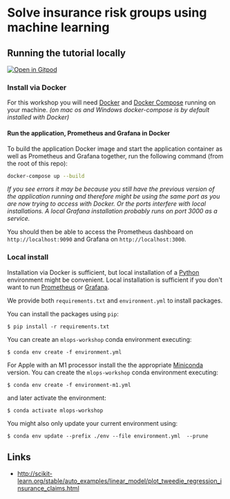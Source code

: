 # Solve insurance risk groups using machine learning

## Running the tutorial locally

[![Open in Gitpod](https://gitpod.io/button/open-in-gitpod.svg)](https://gitpod.io/#https://github.com/DJCordhose/insurance-ml/)

### Install via Docker

For this workshop you will need [Docker](https://docs.docker.com/get-docker/) and [Docker Compose](https://docs.docker.com/compose/install/) running on your machine. *(on mac os and Windows docker-compose is by default installed with Docker)*

#### Run the application, Prometheus and Grafana in Docker

To build the application Docker image and start the application container as well as Prometheus and Grafana together, run the following command (from the root of this repo):

``` sh
docker-compose up --build
```

*If you see errors it may be because you still have the previous version of the application running and therefore might be using the same port as you are now trying to access with Docker. Or the ports interfere with local installations. A local Grafana installation probably runs on port 3000 as a service.*

You should then be able to access the Prometheus dashboard on `http://localhost:9090` and Grafana on `http://localhost:3000`.

### Local install

Installation via Docker is sufficient, but local installation of a [Python](https://www.python.org/downloads/) environment might be convenient. Local installation is sufficient if you don't want to run [Prometheus](https://prometheus.io) or [Grafana](http://grafana.com). 

We provide both `requirements.txt` and `environment.yml` to install packages.

You can install the packages using `pip`:

```
$ pip install -r requirements.txt
```

You can create an `mlops-workshop` conda environment executing:

```
$ conda env create -f environment.yml
```

For Apple with an M1 processor install the the appropriate [Miniconda](https://docs.conda.io/en/latest/miniconda.html) version. You can create the `mlops-workshop` conda environment executing:

```
$ conda env create -f environment-m1.yml
```


and later activate the environment:

```
$ conda activate mlops-workshop
```

You might also only update your current environment using:

```
$ conda env update --prefix ./env --file environment.yml  --prune
```

## Links

* http://scikit-learn.org/stable/auto_examples/linear_model/plot_tweedie_regression_insurance_claims.html
